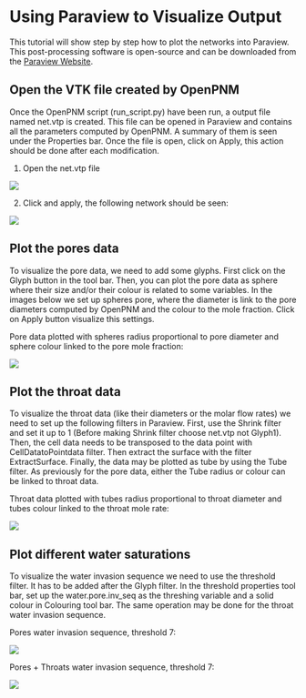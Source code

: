 # Using Paraview to Visualize Output

This tutorial will show step by step how to plot the networks into Paraview. This post-processing software is open-source and can be downloaded from the [Paraview Website](http://www.paraview.org/).

## Open the VTK file created by OpenPNM

Once the OpenPNM script (run_script.py) have been run, a output file named net.vtp is created. This file can be opened in Paraview and contains all the parameters computed by OpenPNM. A summary of them is seen under the Properties bar. Once the file is open, click on Apply, this action should be done after each modification.

1. Open the net.vtp file

![](http://i.imgur.com/gmPVmRM.png)

2. Click and apply, the following network should be seen:

![](http://i.imgur.com/wFinDmX.png)


## Plot the pores data

To visualize the pore data, we need to add some glyphs. First click on the Glyph button in the tool bar. Then, you can plot the pore data as sphere where their size and/or their colour is related to some variables. In the images below we set up spheres pore, where the diameter is link to the pore diameters computed by OpenPNM and the colour to the mole fraction. Click on Apply button visualize this settings.

Pore data plotted with spheres radius proportional to pore diameter and sphere colour linked to the pore mole fraction:

![](http://i.imgur.com/bnFuH3r.png)

## Plot the throat data

To visualize the throat data (like their diameters or the molar flow rates) we need to set up the following filters in Paraview. First, use the Shrink filter and set it up to 1 (Before making Shrink filter choose net.vtp not Glyph1). Then, the cell data needs to be transposed to the data point with CellDatatoPointdata filter. Then extract the surface with the filter ExtractSurface. Finally, the data may be plotted as tube by using the Tube filter. As previously for the pore data, either the Tube radius or colour can be linked to throat data.

Throat data plotted with tubes radius proportional to throat diameter and tubes colour linked to the throat mole rate:

![](http://i.imgur.com/SX5YeVj.png)

## Plot different water saturations

To visualize the water invasion sequence we need to use the threshold filter. It has to be added after the Glyph filter. In the threshold properties tool bar, set up the water.pore.inv_seq as the threshing variable and a solid colour in Colouring tool bar. The same operation may be done for the throat water invasion sequence.

Pores water invasion sequence, threshold 7:

![](http://i.imgur.com/lfowwsV.png)

Pores + Throats water invasion sequence, threshold 7:

![](http://i.imgur.com/dmmPNCW.png)

